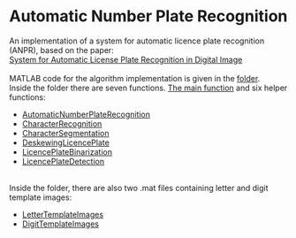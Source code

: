 # Automatic Number Plate Recognition
An implementation of a system for automatic licence plate recognition (ANPR), based on the paper:<br/> 
[System for Automatic License Plate Recognition in Digital Image](https://www.researchgate.net/publication/344408293_System_for_Automatic_License_Plate_Recognition_in_Digital_Image)<br/><br/>
MATLAB code for the algorithm implementation is given in the [folder](https://github.com/analazovic/AutomaticNumberPlateRecognition/tree/main/MATLAB%20code).<br/>
Inside the folder there are seven functions. [The main function](https://github.com/analazovic/AutomaticNumberPlateRecognition/blob/main/MATLAB%20code/main.m) and six helper functions:<br/>
 - [AutomaticNumberPlateRecognition](https://github.com/analazovic/AutomaticNumberPlateRecognition/blob/main/MATLAB%20code/AutomaticNumberPlateRecognition.m)<br/>
 - [CharacterRecognition](https://github.com/analazovic/AutomaticNumberPlateRecognition/blob/main/MATLAB%20code/CharacterRecognition.m)<br/>
 - [CharacterSegmentation](https://github.com/analazovic/AutomaticNumberPlateRecognition/blob/main/MATLAB%20code/CharacterSegmentation.m)<br/>
 - [DeskewingLicencePlate](https://github.com/analazovic/AutomaticNumberPlateRecognition/blob/main/MATLAB%20code/DeskewingLicencePlate.m)<br/>
 - [LicencePlateBinarization](https://github.com/analazovic/AutomaticNumberPlateRecognition/blob/main/MATLAB%20code/LicencePlateBinarization.m)<br/>
 - [LicencePlateDetection](https://github.com/analazovic/AutomaticNumberPlateRecognition/blob/main/MATLAB%20code/LicencePlateDetection.m)<br/><br/>

Inside the folder, there are also two .mat files containing letter and digit template images:<br/>
 - [LetterTemplateImages](https://github.com/analazovic/AutomaticNumberPlateRecognition/blob/main/MATLAB%20code/letterTemplates.mat)<br/>
 - [DigitTemplateImages](https://github.com/analazovic/AutomaticNumberPlateRecognition/blob/main/MATLAB%20code/digitTemplates.mat)<br/>

